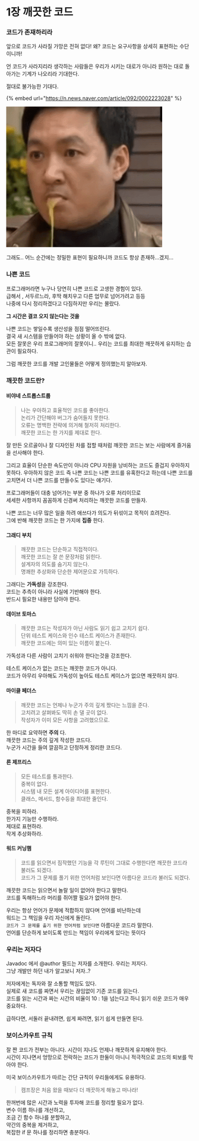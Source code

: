 # 1장 깨끗한 코드

### 코드가 존재하리라

앞으로 코드가 사라질 가망은 전혀 없다! 왜? 코드는 요구사항을 상세히 표현하는 수단이니까!

언 코드가 사라지리라 생각하는 사람들은 우리가 시키는 대로가 아니라 원하는 대로 돌아가는 기계가 나오리라 기대한다.

절대로 불가능한 기대다.

{% embed url="https://n.news.naver.com/article/092/0002223028" %}

![](<../../.gitbook/assets/image (1).png>)

그래도.. 어느 순간에는 정밀한 표현이 필요하니까 코드도 항상 존재하...겠지...



### 나쁜 코드

프로그래머라면 누구나 당연히 나쁜 코드로 고생한 경험이 있다.\
급해서 , 서두르느라, 후딱 해치우고 다른 업무로 넘어가려고 등등\
나중에 다시 정리하겠다고 다짐하지만 우리는 몰랐다.

**그 시간은 결코 오지 않는다는 것을**

나쁜 코드는 쌓일수록 생산성을 점점 떨어뜨린다.\
결국 새 시스템을 만들어야 하는 상황이 올 수 밖에 없다.\
모든 잘못은 우리 프로그래머의 잘못이니.. 우리는 코드를 최대한 깨끗하게 유지하는 습관이 필요하다.

그럼 깨끗한 코드를 개발 고인물들은 어떻게 정의했는지 알아보자.

### 깨끗한 코드란?

#### 비야네 스트롭스트룹

> 나는 우아하고 효율적인 코드를 좋아한다.\
> 논리가 간단해야 버그가 숨어들지 못한다.\
> 오류는 명백한 전략에 의거해 철저히 처리한다.\
> 깨끗한 코드는 한 가지를 제대로 한다.

잘 만든 오르골이나 잘 디자인된 차를 접할 때처럼 깨끗한 코드는 보는 사람에게 즐거움을 선사해야 한다.

그리고 효율이 단순한 속도만이 아니라 CPU 자원을 낭비하는 코드도 즐겁지 우아하지 못하다. 우아하지 않은 코드 즉 나쁜 코드는 나쁜 코드를 유혹한다고 하는데 나쁜 코드를 고치면서 더 나쁜 코드를 만들수도 있다는 얘기다.

프로그래머들이 대충 넘어가는 부분 중 하나가 오류 처리이므로\
세세한 사항까지 꼼꼼하게 신경써 처리하는 깨끗한 코드를 만들자.

나쁜 코드는 너무 많은 일을 하려 애쓰다가 의도가 뒤섞이고 목적이 흐려진다.\
그에 반해 깨끗한 코드는 한 가지에 **집중** 한다.

#### 그래디 부치

> 깨끗한 코드는 단순하고 직접적이다.\
> 깨끗한 코드는 잘 쓴 문장처럼 읽힌다.\
> 설계자의 의도를 숨기지 않는다.\
> 명쾌한 추상화와 단순한 제어문으로 가득하다.

그래디는 **가독성**을 강조한다.\
코드는 추측이 아니라 사실에 기반해야 한다.\
반드시 필요한 내용만 담아야 한다.

#### 데이브 토마스

> 깨끗한 코드는 작성자가 아닌 사람도 읽기 쉽고 고치기 쉽다.\
> 단위 테스트 케이스와 인수 테스트 케이스가 존재한다.\
> 깨끗한 코드에는 의미 있는 이름이 붙는다.

가독성과 다른 사람이 고치기 쉬워야 한다는것을 강조한다.

테스트 케이스가 없는 코드는 깨끗한 코드가 아니다.\
코드가 아무리 우아해도 가독성이 높아도 테스트 케이스가 없으면 깨끗하지 않다.

#### 마이클 페더스

> 깨끗한 코드는 언제나 누군가 주의 깊게 짰다는 느낌을 준다.\
> 고치려고 살펴봐도 딱히 손 댈 곳이 없다.\
> 작성자가 이미 모든 사항을 고려했으므로.

한 마디로 요약하면 **주의** 다.\
깨끗한 코드는 주의 깊게 작성한 코드다.\
누군가 시간을 들여 깔끔하고 단정하게 정리한 코드다.

#### 론 제프리스

> 모든 테스트를 통과한다.\
> 중복이 없다.\
> 시스템 내 모든 설계 아이디어를 표현한다.\
> 클래스, 메서드, 함수등을 최대한 줄인다.

중복을 피하라.\
한가지 기능만 수행하라.\
제대로 표현하라.\
작게 추상화하라.

#### 워드 커닝햄

> 코드를 읽으면서 짐작했던 기능을 각 루틴이 그대로 수행한다면 깨끗한 코드라 불러도 되겠다.\
> 코드가 그 문제를 풀기 위한 언어처럼 보인다면 아름다운 코드라 불러도 되겠다.

깨끗한 코드는 읽으면서 놀랄 일이 없어야 한다고 말한다.\
코드를 독해하느라 머리를 쥐어짤 필요가 없어야 한다.

우리는 항상 언어가 문제에 적합하지 않다며 언어를 비난하는데\
워드는 그 책임을 우리 자신에게 돌린다.\
`코드가 그 문제를 출기 위한 언어처럼 보인다면` 아름다운 코드라 말한다.\
언어를 단순하게 보이도록 만드는 책임이 우리에게 있다는 뜻이다

### 우리는 저자다

Javadoc 에서 @author 필드는 저자를 소개한다. 우리는 저자다.\
그냥 개발만 하던 내가 알고보니 저자..?

저자에게는 독자와 잘 소통할 책임도 있다.\
실제로 새 코드를 짜면서 우리는 끊임없이 기존 코드를 읽는다.\
코드를 읽는 시간과 짜는 시간의 비율이 10 : 1을 넘는다고 하니 읽기 쉬운 코드가 매우 중요하다.

급하다면, 서둘러 끝내려면, 쉽게 짜려면,  읽기 쉽게 만들면 된다.

### 보이스카우트 규칙

잘 짠 코드가 전부는 아니다. 시간이 지나도 언제나 깨끗하게 유지해야 한다.\
시간이 지나면서 엉망으로 전락하는 코드가 한둘이 아니니 적극적으로 코드의 퇴보를 막아야 한다.

미국 보이스카우트가 따르는 간단 규칙이 우리들에게도 유용하다.

> 캠프장은 처음 왔을 때보다 더 깨끗하게 해놓고 떠나라!

한꺼번에 많은 시간과 노력을 투자해 코드를 정리할 필요가 없다.\
변수 이름 하나를 개선하고,\
조금 긴 함수 하나를 분할하고,\
약간의 중복을 제거하고,\
복잡한 if 문 하나를 정리하면 충분하다.

